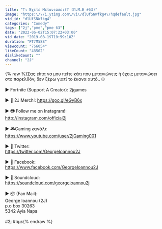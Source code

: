 ```yaml
---
title: "Τι Έχετε Μετανιώσει?? (Π.Μ.Ε #63)"
image: "https:\/\/i.ytimg.com\/vi\/dlUfSNWfkg4\/hqdefault.jpg"
vid_id: "dlUfSNWfkg4"
categories: "Comedy"
tags: ["2j","pme","pme 63"]
date: "2022-06-02T15:07:22+03:00"
vid_date: "2019-08-19T10:59:10Z"
duration: "PT7M58S"
viewcount: "766054"
likeCount: "48502"
dislikeCount: ""
channel: "2J"
---
```

{% raw %}Σας είπα να μου πείτε κάτι που μετανιώνεις ή έχεις μετανιώσει στο παρελθόν, δεν ξέρω γιατί το έκανα αυτό.. 🤐<br /><br />► Fortnite (Support A Creator): 2jgames<br /><br />► 👕 2J Merch!: <a rel="nofollow" target="blank" href="https://goo.gl/eGyB6x">https://goo.gl/eGyB6x</a><br /><br />► 📷 Follow me on Instagram!:<br /><a rel="nofollow" target="blank" href="http://instagram.com/official2j">http://instagram.com/official2j</a><br /><br />► 🎮Gaming κανάλι:<br /><a rel="nofollow" target="blank" href="https://www.youtube.com/user/2jGaming001">https://www.youtube.com/user/2jGaming001</a><br /><br />► 💙 Twitter:<br /><a rel="nofollow" target="blank" href="https://twitter.com/GeorgeIoannou2J">https://twitter.com/GeorgeIoannou2J</a><br /><br />► 🔵 Facebook:<br /><a rel="nofollow" target="blank" href="https://www.facebook.com/GeorgeIoannou2J">https://www.facebook.com/GeorgeIoannou2J</a><br /><br />► 🎼 Soundcloud: <br /><a rel="nofollow" target="blank" href="https://soundcloud.com/georgeioannou2j">https://soundcloud.com/georgeioannou2j</a><br /><br />► 📦 (Fan Mail):<br />George Ioannou (2J)<br />p.o box 30263<br />5342 Ayia Napa<br /><br />#2j #πμε{% endraw %}
